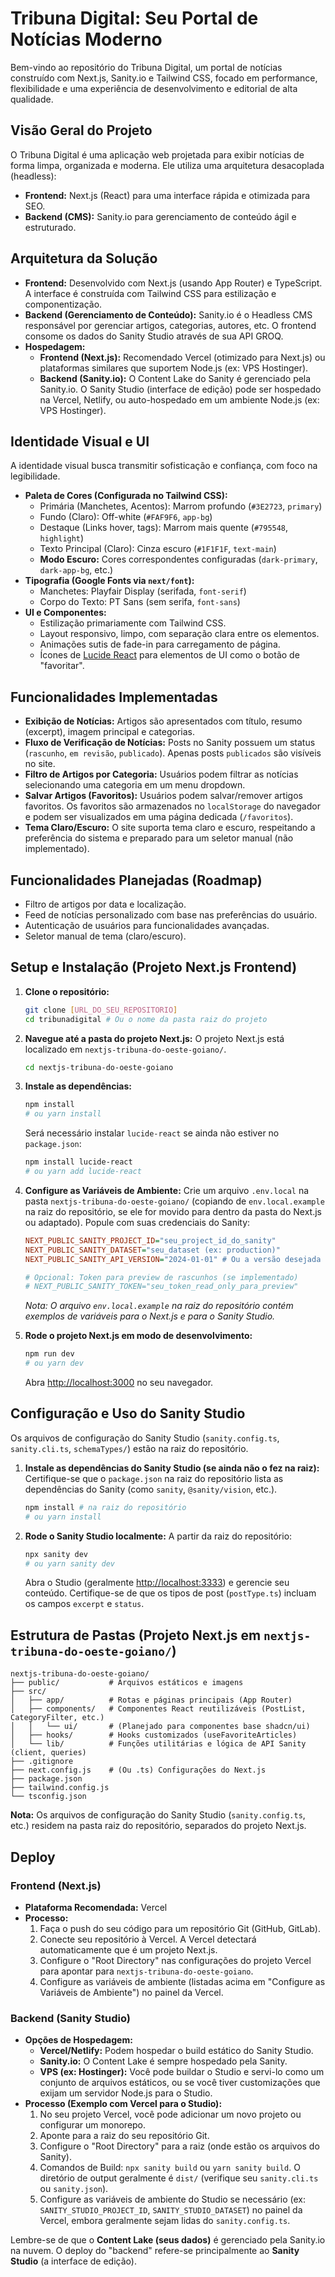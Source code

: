 # Tribuna Digital: Seu Portal de Notícias Moderno

Bem-vindo ao repositório do Tribuna Digital, um portal de notícias construído com Next.js, Sanity.io e Tailwind CSS, focado em performance, flexibilidade e uma experiência de desenvolvimento e editorial de alta qualidade.

## Visão Geral do Projeto

O Tribuna Digital é uma aplicação web projetada para exibir notícias de forma limpa, organizada e moderna. Ele utiliza uma arquitetura desacoplada (headless):
*   **Frontend:** Next.js (React) para uma interface rápida e otimizada para SEO.
*   **Backend (CMS):** Sanity.io para gerenciamento de conteúdo ágil e estruturado.

## Arquitetura da Solução

*   **Frontend:** Desenvolvido com Next.js (usando App Router) e TypeScript. A interface é construída com Tailwind CSS para estilização e componentização.
*   **Backend (Gerenciamento de Conteúdo):** Sanity.io é o Headless CMS responsável por gerenciar artigos, categorias, autores, etc. O frontend consome os dados do Sanity Studio através de sua API GROQ.
*   **Hospedagem:**
    *   **Frontend (Next.js):** Recomendado Vercel (otimizado para Next.js) ou plataformas similares que suportem Node.js (ex: VPS Hostinger).
    *   **Backend (Sanity.io):** O Content Lake do Sanity é gerenciado pela Sanity.io. O Sanity Studio (interface de edição) pode ser hospedado na Vercel, Netlify, ou auto-hospedado em um ambiente Node.js (ex: VPS Hostinger).

## Identidade Visual e UI

A identidade visual busca transmitir sofisticação e confiança, com foco na legibilidade.

*   **Paleta de Cores (Configurada no Tailwind CSS):**
    *   Primária (Manchetes, Acentos): Marrom profundo (`#3E2723`, `primary`)
    *   Fundo (Claro): Off-white (`#FAF9F6`, `app-bg`)
    *   Destaque (Links hover, tags): Marrom mais quente (`#795548`, `highlight`)
    *   Texto Principal (Claro): Cinza escuro (`#1F1F1F`, `text-main`)
    *   **Modo Escuro:** Cores correspondentes configuradas (`dark-primary`, `dark-app-bg`, etc.)
*   **Tipografia (Google Fonts via `next/font`):**
    *   Manchetes: Playfair Display (serifada, `font-serif`)
    *   Corpo do Texto: PT Sans (sem serifa, `font-sans`)
*   **UI e Componentes:**
    *   Estilização primariamente com Tailwind CSS.
    *   Layout responsivo, limpo, com separação clara entre os elementos.
    *   Animações sutis de fade-in para carregamento de página.
    *   Ícones de [Lucide React](https://lucide.dev/) para elementos de UI como o botão de "favoritar".

## Funcionalidades Implementadas

*   **Exibição de Notícias:** Artigos são apresentados com título, resumo (excerpt), imagem principal e categorias.
*   **Fluxo de Verificação de Notícias:** Posts no Sanity possuem um status (`rascunho`, `em revisão`, `publicado`). Apenas posts `publicados` são visíveis no site.
*   **Filtro de Artigos por Categoria:** Usuários podem filtrar as notícias selecionando uma categoria em um menu dropdown.
*   **Salvar Artigos (Favoritos):** Usuários podem salvar/remover artigos favoritos. Os favoritos são armazenados no `localStorage` do navegador e podem ser visualizados em uma página dedicada (`/favoritos`).
*   **Tema Claro/Escuro:** O site suporta tema claro e escuro, respeitando a preferência do sistema e preparado para um seletor manual (não implementado).

## Funcionalidades Planejadas (Roadmap)

*   Filtro de artigos por data e localização.
*   Feed de notícias personalizado com base nas preferências do usuário.
*   Autenticação de usuários para funcionalidades avançadas.
*   Seletor manual de tema (claro/escuro).

## Setup e Instalação (Projeto Next.js Frontend)

1.  **Clone o repositório:**
    ```bash
    git clone [URL_DO_SEU_REPOSITORIO]
    cd tribunadigital # Ou o nome da pasta raiz do projeto
    ```

2.  **Navegue até a pasta do projeto Next.js:**
    O projeto Next.js está localizado em `nextjs-tribuna-do-oeste-goiano/`.
    ```bash
    cd nextjs-tribuna-do-oeste-goiano
    ```

3.  **Instale as dependências:**
    ```bash
    npm install
    # ou yarn install
    ```
    Será necessário instalar `lucide-react` se ainda não estiver no `package.json`:
    ```bash
    npm install lucide-react
    # ou yarn add lucide-react
    ```

4.  **Configure as Variáveis de Ambiente:**
    Crie um arquivo `.env.local` na pasta `nextjs-tribuna-do-oeste-goiano/` (copiando de `env.local.example` na raiz do repositório, se ele for movido para dentro da pasta do Next.js ou adaptado).
    Popule com suas credenciais do Sanity:
    ```ini
    NEXT_PUBLIC_SANITY_PROJECT_ID="seu_project_id_do_sanity"
    NEXT_PUBLIC_SANITY_DATASET="seu_dataset (ex: production)"
    NEXT_PUBLIC_SANITY_API_VERSION="2024-01-01" # Ou a versão desejada

    # Opcional: Token para preview de rascunhos (se implementado)
    # NEXT_PUBLIC_SANITY_TOKEN="seu_token_read_only_para_preview"
    ```
    *Nota: O arquivo `env.local.example` na raiz do repositório contém exemplos de variáveis para o Next.js e para o Sanity Studio.*

5.  **Rode o projeto Next.js em modo de desenvolvimento:**
    ```bash
    npm run dev
    # ou yarn dev
    ```
    Abra [http://localhost:3000](http://localhost:3000) no seu navegador.

## Configuração e Uso do Sanity Studio

Os arquivos de configuração do Sanity Studio (`sanity.config.ts`, `sanity.cli.ts`, `schemaTypes/`) estão na raiz do repositório.

1.  **Instale as dependências do Sanity Studio (se ainda não o fez na raiz):**
    Certifique-se que o `package.json` na raiz do repositório lista as dependências do Sanity (como `sanity`, `@sanity/vision`, etc.).
    ```bash
    npm install # na raiz do repositório
    # ou yarn install
    ```

2.  **Rode o Sanity Studio localmente:**
    A partir da raiz do repositório:
    ```bash
    npx sanity dev
    # ou yarn sanity dev
    ```
    Abra o Studio (geralmente [http://localhost:3333](http://localhost:3333)) e gerencie seu conteúdo. Certifique-se de que os tipos de post (`postType.ts`) incluam os campos `excerpt` e `status`.

## Estrutura de Pastas (Projeto Next.js em `nextjs-tribuna-do-oeste-goiano/`)

```
nextjs-tribuna-do-oeste-goiano/
├── public/           # Arquivos estáticos e imagens
├── src/
│   ├── app/          # Rotas e páginas principais (App Router)
│   ├── components/   # Componentes React reutilizáveis (PostList, CategoryFilter, etc.)
│   │   └── ui/       # (Planejado para componentes base shadcn/ui)
│   ├── hooks/        # Hooks customizados (useFavoriteArticles)
│   └── lib/          # Funções utilitárias e lógica de API Sanity (client, queries)
├── .gitignore
├── next.config.js    # (Ou .ts) Configurações do Next.js
├── package.json
├── tailwind.config.js
└── tsconfig.json
```
**Nota:** Os arquivos de configuração do Sanity Studio (`sanity.config.ts`, etc.) residem na pasta raiz do repositório, separados do projeto Next.js.

## Deploy

### Frontend (Next.js)

*   **Plataforma Recomendada:** Vercel
*   **Processo:**
    1.  Faça o push do seu código para um repositório Git (GitHub, GitLab).
    2.  Conecte seu repositório à Vercel. A Vercel detectará automaticamente que é um projeto Next.js.
    3.  Configure o "Root Directory" nas configurações do projeto Vercel para apontar para `nextjs-tribuna-do-oeste-goiano`.
    4.  Configure as variáveis de ambiente (listadas acima em "Configure as Variáveis de Ambiente") no painel da Vercel.

### Backend (Sanity Studio)

*   **Opções de Hospedagem:**
    *   **Vercel/Netlify:** Podem hospedar o build estático do Sanity Studio.
    *   **Sanity.io:** O Content Lake é sempre hospedado pela Sanity.
    *   **VPS (ex: Hostinger):** Você pode buildar o Studio e servi-lo como um conjunto de arquivos estáticos, ou se você tiver customizações que exijam um servidor Node.js para o Studio.
*   **Processo (Exemplo com Vercel para o Studio):**
    1.  No seu projeto Vercel, você pode adicionar um novo projeto ou configurar um monorepo.
    2.  Aponte para a raiz do seu repositório Git.
    3.  Configure o "Root Directory" para a raiz (onde estão os arquivos do Sanity).
    4.  Comandos de Build: `npx sanity build` ou `yarn sanity build`. O diretório de output geralmente é `dist/` (verifique seu `sanity.cli.ts` ou `sanity.json`).
    5.  Configure as variáveis de ambiente do Studio se necessário (ex: `SANITY_STUDIO_PROJECT_ID`, `SANITY_STUDIO_DATASET`) no painel da Vercel, embora geralmente sejam lidas do `sanity.config.ts`.

Lembre-se de que o **Content Lake (seus dados)** é gerenciado pela Sanity.io na nuvem. O deploy do "backend" refere-se principalmente ao **Sanity Studio** (a interface de edição).
```
